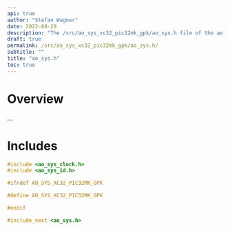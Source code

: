 ```yaml
---
api: true
author: "Stefan Wagner"
date: 2022-08-29
description: "The /src/ao_sys_xc32_pic32mk_gpk/ao_sys.h file of the ao real-time operating system."
draft: true
permalink: /src/ao_sys_xc32_pic32mk_gpk/ao_sys.h/ 
subtitle: ""
title: "ao_sys.h"
toc: true
---
```


# Overview

...

# Includes

```c
#include <ao_sys_clock.h>
#include <ao_sys_id.h>

#ifndef AO_SYS_XC32_PIC32MK_GPK

#define AO_SYS_XC32_PIC32MK_GPK

#endif

#include_next <ao_sys.h>

```
